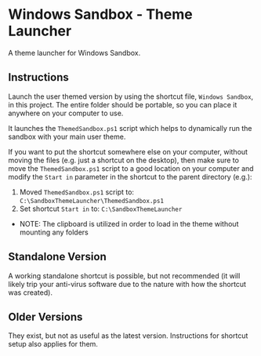 # Windows Sandbox - Theme Launcher
A theme launcher for Windows Sandbox.

## Instructions

Launch the user themed version by using the shortcut file, `Windows Sandbox`, in this project. The entire folder should be portable, so you can place it anywhere on your computer to use.

It launches the `ThemedSandbox.ps1` script which helps to dynamically run the sandbox with your main user theme.

If you want to put the shortcut somewhere else on your computer, without moving the files (e.g. just a shortcut on the desktop), then make sure to move the `ThemedSandbox.ps1` script to a good location on your computer and modify the `Start in` parameter in the shortcut to the parent directory (e.g.):
1. Moved `ThemedSandbox.ps1` script to: `C:\SandboxThemeLauncher\ThemedSandbox.ps1`
2. Set shortcut `Start in` to: `C:\SandboxThemeLauncher`
- NOTE: The clipboard is utilized in order to load in the theme without mounting any folders

## Standalone Version

A working standalone shortcut is possible, but not recommended (it will likely trip your anti-virus software due to the nature with how the shortcut was created).

## Older Versions

They exist, but not as useful as the latest version. Instructions for shortcut setup also applies for them.
